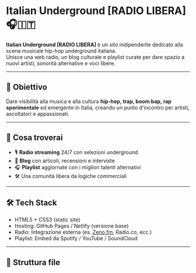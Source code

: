 # Italian Underground [RADIO LIBERA] 🎧🇮🇹

**Italian Underground [RADIO LIBERA]** è un sito indipendente dedicato alla scena musicale hip-hop underground italiana.  
Unisce una web radio, un blog culturale e playlist curate per dare spazio a nuovi artisti, sonorità alternative e voci libere.

---

## 🎯 Obiettivo

Dare visibilità alla musica e alla cultura **hip-hop, trap, boom bap, rap sperimentale** ed emergente in Italia, creando un punto d'incontro per artisti, ascoltatori e appassionati.

---

## 🧩 Cosa troverai

- 🎙️ **Radio streaming** 24/7 con selezioni underground
- 📰 **Blog** con articoli, recensioni e interviste
- 🎧 **Playlist** aggiornate con i migliori talenti alternativi
- 🛠️ Una comunità libera da logiche commerciali

---

## 🛠️ Tech Stack

- HTML5 + CSS3 (static site)
- Hosting: GitHub Pages / Netlify (versione base)
- Radio: Integrazione esterna (es. [Zeno.fm](https://zeno.fm), Radio.co, ecc.)
- Playlist: Embed da Spotify / YouTube / SoundCloud

---

## 📂 Struttura file

